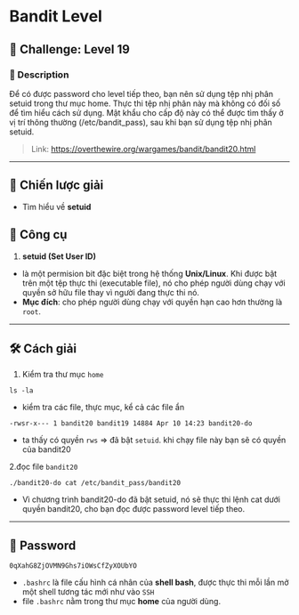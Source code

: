 
# Bandit Level

## 🧩 Challenge: Level 19

### 📝 Description
Để có được password cho level tiếp theo, bạn nên sử dụng tệp nhị phân setuid trong thư mục home. Thực thi tệp nhị phân này mà không có đối số để tìm hiểu cách sử dụng. Mật khẩu cho cấp độ này có thể được tìm thấy ở vị trí thông thường (/etc/bandit_pass), sau khi bạn sử dụng tệp nhị phân setuid.

> Link: https://overthewire.org/wargames/bandit/bandit20.html

---

## 🧠 Chiến lược giải
- Tìm hiểu về **setuid**

## 🔧 Công cụ
1. **setuid (Set User ID)**
- là một permision bit đặc biệt trong hệ thống **Unix/Linux**. Khi được bật trên một tệp thực thi (executable file), nó cho phép người dùng chạy với quyền sở hữu file thay vì người đang thực thi nó.
- **Mục đích**: cho phép người dùng chạy với quyền hạn cao hơn thường là `root`.

---


## 🛠️ Cách giải

1. Kiểm tra thư mục `home`

```
ls -la
```
- kiểm tra các file, thực mục, kể cả các file ẩn

```
-rwsr-x--- 1 bandit20 bandit19 14884 Apr 10 14:23 bandit20-do
```
- ta thấy có quyền `rws` => đã bật `setuid`. khi chạy file này bạn sẽ có quyền của bandit20

2.đọc file `bandit20`

```
./bandit20-do cat /etc/bandit_pass/bandit20
```
- Vì chương trình bandit20-do đã bật setuid, nó sẽ thực thi lệnh cat dưới quyền bandit20, cho bạn đọc được password level tiếp theo.


---

## 🏁 Password

```
0qXahG8ZjOVMN9Ghs7iOWsCfZyXOUbYO
```

- `.bashrc` là file cấu hình cá nhân của **shell bash**, được thực thi mỗi lần mở một shell tương tác mới như vào `SSH`
- file `.bashrc` nằm trong thư mục **home** của người dùng.
